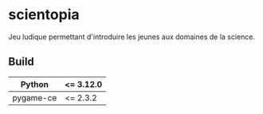 # scientopia

Jeu ludique permettant 
d'introduire les jeunes
aux domaines de la 
science.

Build
-----


| Python    | <= 3.12.0 |
|-----------|-----------|
| pygame-ce | <= 2.3.2  |
